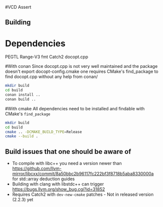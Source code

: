 #VCD Assert

## Building

# Dependencies
PEGTL
Range-V3
fmt
Catch2
docopt.cpp

#With conan
Since docopt.cpp is not very well maintained and the package doesn't export docopt-config.cmake one
requires CMake's find_package to find docopt.cpp without any help from conan/

```bash
mkdir build
cd build
conan install ..
conan build ..
```

#With cmake
All dependencies need to be installed and findable with CMake's `find_package`

```bash
mkdir build
cd build
cmake .. -DCMAKE_BUILD_TYPE=Release
cmake --build .
```

## Build issues that one should be aware of
* To compile with libc++ you need a version newer than https://github.com/llvm-mirror/libcxx/commit/8a50bbc2b96117fc222bf3f8718b5aba8330000a for std::array deduction guides
* Building with clang with libstdc++ can trigger https://bugs.llvm.org/show_bug.cgi?id=31852
* Requires Catch2 with `dev-new-cmake` patches - Not in released version (2.2.3) yet
